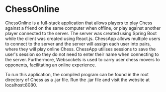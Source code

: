# ChessOnline

ChessOnline is a full-stack application that allows players to play Chess against a friend on the same computer when offline, or play against another player connected to the server. The server was created using Spring Boot while the client was created using React.js. ChessApp allows multiple users to connect to the server and the server will assign each user into pairs, where they will play online Chess. ChessApp utilises sessions to save the user's session so they do not need to enter their name when connecting to the server. Furthermore, Websockets is used to carry user chess movers to opponents, facilitating an online experience.

To run this application, the compiled program can be found in the root directory of Chess as a .jar file. Run the .jar file and visit the website at localhost:8080.
